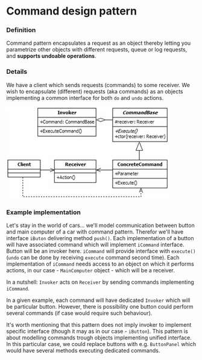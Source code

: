 Command design pattern
======================

### Definition

Command pattern encapsulates a request as an object thereby letting you parametrize
other objects with different requests, queue or log requests, and **supports undoable operations**.


### Details

We have a client which sends requests (commands) to some receiver.
We wish to encapsulate (different) requests (aka commands) as an objects implementing 
a common interface for both `do` and `undo` actions.

![](cmd_uml.jpg)


### Example implementation

Let's stay in the world of cars... we'll model communication between button and
main computer of a car with command pattern. Therefor we'll have interface `iButon`
delivering method `push()`. Each implementation of a button will have associated command which
will implement `iCommand` interface. Button will be an invoker here.
`iCommand` will provide interface with `execute()` (`undo` can be done by receiving
`execute` command second time). Each implementation of `iCommand` needs access to an object on which it performs actions,
in our case - `MainComputer` object - which will be a receiver.

In a nutshell: `Invoker` acts on `Receiver` by sending commands implementing `iCommand`.

In a given example, each command will have dedicated `Invoker` which will be particular button.
However, there is possibility one button could perform several commands (if case would require
such behaviour).

It's worth mentioning that this pattern does not imply invoker to implement specific
interface (though it may as in our case - `iButton`). This pattern is about modelling commands
trough objects implementing unified interface. In this particular case, we could
replace buttons with e.g. `ButtonPanel` which would have several methods
executing dedicated commands.
